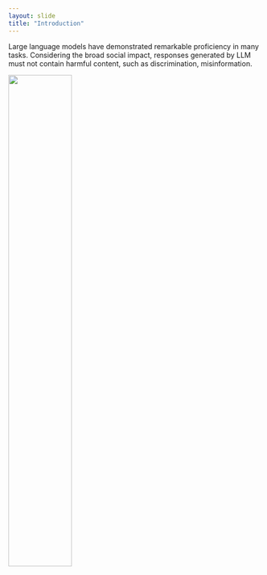 ```yaml
---
layout: slide
title: "Introduction"
---
```



Large language models have demonstrated remarkable proficiency in many tasks. Considering the broad social impact, responses generated by LLM must not contain harmful content, such as discrimination, misinformation.

<img src="{{ site.baseurl }}/assets/img/Picture1.png" width="50%">
